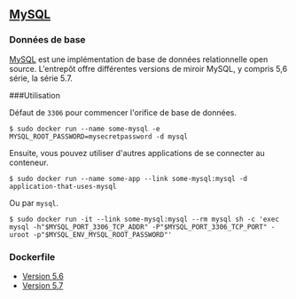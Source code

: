 ## [MySQL](https://registry.hub.docker.com/_/mysql/)

### Données de base
[MySQL](https://en.wikipedia.org/wiki/MySQL) est une implémentation de base de données relationnelle open source. L'entrepôt offre différentes versions de miroir MySQL, y compris 5,6 série, la série 5.7.

###Utilisation

Défaut de `3306` pour commencer l'orifice de base de données.
```
$ sudo docker run --name some-mysql -e MYSQL_ROOT_PASSWORD=mysecretpassword -d mysql
```
Ensuite, vous pouvez utiliser d'autres applications de se connecter au conteneur.
```
$ sudo docker run --name some-app --link some-mysql:mysql -d application-that-uses-mysql
```
Ou par `mysql`.
```
$ sudo docker run -it --link some-mysql:mysql --rm mysql sh -c 'exec mysql -h"$MYSQL_PORT_3306_TCP_ADDR" -P"$MYSQL_PORT_3306_TCP_PORT" -uroot -p"$MYSQL_ENV_MYSQL_ROOT_PASSWORD"'
```

### Dockerfile
* [Version 5.6](https://github.com/docker-library/mysql/blob/7461a52b43f06839a4d8723ae8841f4cb616b3d0/5.6/Dockerfile)
* [Version 5.7](https://github.com/docker-library/mysql/blob/7461a52b43f06839a4d8723ae8841f4cb616b3d0/5.7/Dockerfile)

